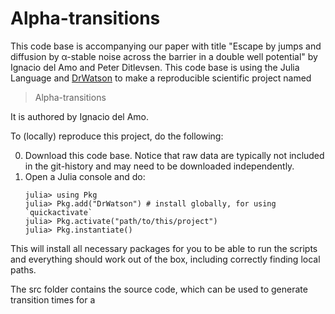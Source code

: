 # Alpha-transitions

This code base is accompanying our paper with title "Escape by jumps and diffusion by α-stable noise across the barrier
in a double well potential" by Ignacio del Amo and Peter Ditlevsen.
This code base is using the Julia Language and [DrWatson](https://juliadynamics.github.io/DrWatson.jl/stable/)
to make a reproducible scientific project named
> Alpha-transitions

It is authored by Ignacio del Amo.

To (locally) reproduce this project, do the following:

0. Download this code base. Notice that raw data are typically not included in the
   git-history and may need to be downloaded independently.
1. Open a Julia console and do:
   ```
   julia> using Pkg
   julia> Pkg.add("DrWatson") # install globally, for using `quickactivate`
   julia> Pkg.activate("path/to/this/project")
   julia> Pkg.instantiate()
   ```

This will install all necessary packages for you to be able to run the scripts and
everything should work out of the box, including correctly finding local paths.


The src folder contains the source code, which can be used to generate transition times for a 